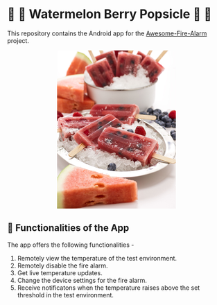 # :watermelon: :icecream: Watermelon Berry Popsicle :icecream: :watermelon:

This repository contains the Android app for the [Awesome-Fire-Alarm](https://github.com/AbhilashG97/Awesome-Fire-Alarm) project.

<p align="center"><img src ="images/SkinnyWatermelonBerryPopsiclesLarge.png" /></p>

## :satellite: Functionalities of the App 

The app offers the following functionalities - 

1.  Remotely view the temperature of the test environment.
1.  Remotely disable the fire alarm.
1.  Get live temperature updates.
1.  Change the device settings for the fire alarm.
1.  Receive notificatons when the temperature raises above the set threshold in the test environment.
